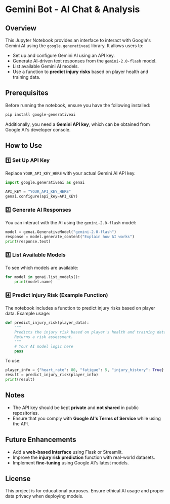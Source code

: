 # Gemini Bot - AI Chat & Analysis

## Overview
This Jupyter Notebook provides an interface to interact with Google's Gemini AI using the `google.generativeai` library. It allows users to:

- Set up and configure Gemini AI using an API key.
- Generate AI-driven text responses from the `gemini-2.0-flash` model.
- List available Gemini AI models.
- Use a function to **predict injury risks** based on player health and training data.

## Prerequisites
Before running the notebook, ensure you have the following installed:

```bash
pip install google-generativeai
```

Additionally, you need a **Gemini API key**, which can be obtained from Google AI's developer console.

## How to Use

### 1️⃣ Set Up API Key
Replace `YOUR_API_KEY_HERE` with your actual Gemini AI API key.

```python
import google.generativeai as genai

API_KEY = "YOUR_API_KEY_HERE"
genai.configure(api_key=API_KEY)
```

### 2️⃣ Generate AI Responses
You can interact with the AI using the `gemini-2.0-flash` model:

```python
model = genai.GenerativeModel("gemini-2.0-flash")
response = model.generate_content("Explain how AI works")
print(response.text)
```

### 3️⃣ List Available Models
To see which models are available:

```python
for model in genai.list_models():
    print(model.name)
```

### 4️⃣ Predict Injury Risk (Example Function)
The notebook includes a function to predict injury risks based on player data. Example usage:

```python
def predict_injury_risk(player_data):
    """
    Predicts the injury risk based on player's health and training data.
    Returns a risk assessment.
    """
    # Your AI model logic here
    pass
```

To use:

```python
player_info = {"heart_rate": 80, "fatigue": 5, "injury_history": True}
result = predict_injury_risk(player_info)
print(result)
```

## Notes
- The API key should be kept **private** and **not shared** in public repositories.
- Ensure that you comply with **Google AI's Terms of Service** while using the API.

## Future Enhancements
- Add a **web-based interface** using Flask or Streamlit.
- Improve the **injury risk prediction** function with real-world datasets.
- Implement **fine-tuning** using Google AI's latest models.

## License
This project is for educational purposes. Ensure ethical AI usage and proper data privacy when deploying models.